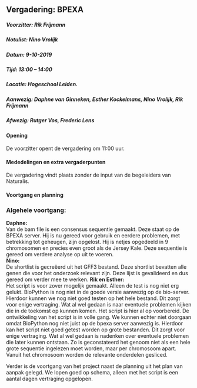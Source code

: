 ## Vergadering: BPEXA
##### Voorzitter:		Rik Frijmann
##### Notulist:		Nino Vrolijk
##### Datum:		9-10-2019
##### Tijd:			13:00 – 14:00
##### Locatie:		Hogeschool Leiden.
##### Aanwezig:		Daphne van Ginneken, Esther Kockelmans, Nino Vrolijk, Rik Frijmann
##### Afwezig:		Rutger Vos, Frederic Lens




####  Opening
De voorzitter opent de vergadering om 11:00 uur.
#### Mededelingen en extra vergaderpunten
De vergadering vindt plaats zonder de input van de begeleiders van Naturalis.
#### Voortgang en planning
### Algehele voortgang:
<b>Daphne:</b><br>
Van de bam file is een consensus sequentie gemaakt. Deze staat op de BPEXA server. 
Hij is nu gereed voor gebruik en eerdere problemen, met betrekking tot geheugen, zijn opgelost. 
Hij is netjes opgedeeld in 9 chromosomen en precies even groot als de Jersey Kale. 
Deze sequentie is gereed om verdere analyse op uit te voeren.<br>
<b>Nino:</b><br>
De shortlist is gecreëerd uit het GFF3 bestand. Deze shortlist bevatten alle genen die voor het onderzoek relevant zijn. Deze lijst is gevalideerd en dus gereed om verder mee te werken.
<b>Rik en Esther:</b><br>
Het script is voor zover mogelijk gemaakt. Alleen de test is nog niet erg gelukt. 
BioPython is nog niet in de goede versie aanwezig op de bio-server. 
Hierdoor kunnen we nog niet goed testen op het hele bestand. 
Dit zorgt voor enige vertraging. Wat al wel gedaan is naar eventuele problemen kijken die in de toekomst op kunnen komen. 
Het script is hier al op voorbereid.
De ontwikkeling van het script is in volle gang. 
We kunnen echter niet doorgaan omdat BioPython nog niet juist op de bpexa server aanwezig is. 
Hierdoor kan het script niet goed getest worden op grote bestanden. 
Dit zorgt voor enige vertraging. 
Wat al wel gedaan is nadenken over eventuele problemen die later kunnen ontstaan. 
Zo is geconstateerd het genoom niet als een hele grote sequentie ingelezen moet worden, maar per chromosoom apart. 
Vanuit het chromosoom worden de relevante onderdelen gesliced.

Verder is de voortgang van het project naast de planning uit het plan van aanpak gelegd. We lopen goed op schema, alleen met het script is een aantal dagen vertraging opgelopen.


